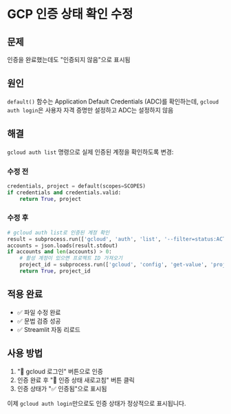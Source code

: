 # GCP 인증 상태 확인 수정

## 문제
인증을 완료했는데도 "인증되지 않음"으로 표시됨

## 원인
`default()` 함수는 Application Default Credentials (ADC)를 확인하는데, `gcloud auth login`은 사용자 자격 증명만 설정하고 ADC는 설정하지 않음

## 해결
`gcloud auth list` 명령으로 실제 인증된 계정을 확인하도록 변경:

### 수정 전
```python
credentials, project = default(scopes=SCOPES)
if credentials and credentials.valid:
    return True, project
```

### 수정 후
```python
# gcloud auth list로 인증된 계정 확인
result = subprocess.run(['gcloud', 'auth', 'list', '--filter=status:ACTIVE', '--format=json'], ...)
accounts = json.loads(result.stdout)
if accounts and len(accounts) > 0:
    # 활성 계정이 있으면 프로젝트 ID 가져오기
    project_id = subprocess.run(['gcloud', 'config', 'get-value', 'project'], ...)
    return True, project_id
```

## 적용 완료
- ✅ 파일 수정 완료
- ✅ 문법 검증 성공
- ✅ Streamlit 자동 리로드

## 사용 방법
1. "🔑 gcloud 로그인" 버튼으로 인증
2. 인증 완료 후 "🔄 인증 상태 새로고침" 버튼 클릭
3. 인증 상태가 "✅ 인증됨"으로 표시됨

이제 `gcloud auth login`만으로도 인증 상태가 정상적으로 표시됩니다.


